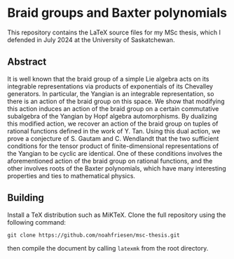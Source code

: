 # Braid groups and Baxter polynomials

This repository contains the LaTeX source files for my MSc thesis, which I defended in July 2024 at the University of Saskatchewan.

## Abstract

It is well known that the braid group of a simple Lie algebra acts on its integrable representations via products of exponentials of its Chevalley generators.
In particular, the Yangian is an integrable representation, so there is an action of the braid group on this space.
We show that modifying this action induces an action of the braid group on a certain commutative subalgebra of the Yangian by Hopf algebra automorphisms.
By dualizing this modified action, we recover an action of the braid group on tuples of rational functions defined in the work of Y. Tan.
Using this dual action, we prove a conjecture of S. Gautam and C. Wendlandt that the two sufficient conditions for the tensor product of finite-dimensional representations of the Yangian to be cyclic are identical.
One of these conditions involves the aforementioned action of the braid group on rational functions, and the other involves roots of the Baxter polynomials, which have many interesting properties and ties to mathematical physics.


## Building

Install a TeX distribution such as MiKTeX.
Clone the full repository using the following command:

```
git clone https://github.com/noahfriesen/msc-thesis.git
```
then compile the document by calling `latexmk` from the root directory.
